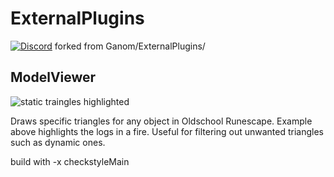 # ExternalPlugins
[![Discord](https://discordapp.com/api/guilds/597985733403475982/widget.png?style=shield)](https://discord.gg/hVPfVAR)
forked from Ganom/ExternalPlugins/

## ModelViewer
![static traingles highlighted](https://media.discordapp.net/attachments/556189475898916865/674328789978972176/unknown.png)

Draws specific triangles for any object in Oldschool Runescape. Example above highlights the logs in a fire.
Useful for filtering out unwanted triangles such as dynamic ones.

build with -x checkstyleMain

